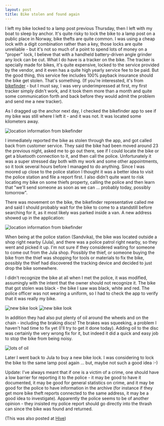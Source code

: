 ```yaml
---
layout: post
title: Bike stolen and found again
---
```


I left my bike locked to a lamp post previous Thursday, then I left with my boat to sleep by anchor.  It's quite risky to lock the bike to a lamp post on a public place in Norway, bike thefts are quite common.  I was using a cheap lock with a digit combination rather than a key, those locks are quite unreliable - but it's not so much of a point to spend lots of money on a "proper" lock, I believe that with a handheld battery-driven angle grinder any lock can be cut.  What I do have is a tracker on the bike.  The tracker is specially made for bikes, it's quite expensive, locked to the service provided by the vendor, and it even has a quite high yearly service fee to be paid.  But the good thing, this service fee includes 100% payback insurance should the bike get stolen.  That's something.  (If you're interessted, it's from [bikefinder](https://bikefinder.com) - but I must say, I was very underimpressed at first, my first tracker simply didn't work, and it took them more than a month and quite some communication forth and back before they would admit the problem and send me a new tracker).

As I dragged up the anchor next day, I checked the bikefinder app to see if my bike was still where I left it - and it was not.  It was located some kilometers away.

![location information from bikefinder](https://ipfs.io/ipfs/QmePicJ5WLWu627juoUtwyVq6cVRv24GyGjw2JJqAAcYg8)

I immediately reported the bike as stolen through the app, and got called back from customer service.  They said the bike had been moved around 23 the previous night, asked me to go out there, see if I could locate the bike or get a bluetooth connection to it, and then call the police.  Unfortunately it was a super stressed day both with my work and some other appointments, so it took several hours before I managed to do anything.  Since I was moored up close to the police station I thought it was a better idea to visit the police station and file a report first.  I also didn't quite want to risk locating my bike on some thiefs property, calling the police and then learn that "we'll send someone as soon as we can ... probably today, possibly tomorrow".

There was movement on the bike, the bikefinder representative called me and said I should probably wait for the bike to come to a standstill before searching for it, as it most likely was parked inside a van.  A new address showed up in the application:

![location information from bikefinder](https://ipfs.io/ipfs/QmeeQsAUK1ibuUHjYScQ8yg4bghzTGvC54ZRWSrHuontwd)

When being at the police station (Sandvika), the bike was located outside a shop right nearby (Jula), and there was a police patrol right nearby, so they went and picked it up.  I'm not sure if they considered waiting for someone to come out from the Jula shop.  Possibly the thief, or someone buying the bike from the thief was shopping for tools or materials to fix the bike, possibly the thief had discovered the tracking device and decided to just drop the bike somewhere.

I didn't recognize the bike at all when I met the police, it was modified, assumingly with the intent that the owner should not recognize it.  The bike that got stolen was black - the bike I saw was black, white and red.  The police officer was not wearing a uniform, so I had to check the app to verify that it was really my bike.

![new bike look](https://ipfs.io/ipfs/QmQ6Nd9FvFtbNeYed76M9tZgsRUiqFhqSkUDtTzVTQCJJt)
![new bike look](https://ipfs.io/ipfs/QmZP2bpFg1cGPoNtZVZGv9sj1s4cQVJDwpr1siTWqqhfvL)

In addition they had also put plenty of oil around the wheels and on the chain - including the braking discs!  The brakes was squeeking, a problem I haven't had time to fix yet (I'll try to get it done today).  Adding oil to the disc was certainly the very wrong fix for it, but indeed it did a quick and easy job to stop the bike from being noisy.

![lots of oil](https://ipfs.io/ipfs/QmPN3SarBbFYRbomkNiBbY78MwGaVn4tK8RjR9H2pi9tgw)

Later I went back to Jula to buy a new bike lock.  I was considering to lock the bike to the same lamp post again ... but, maybe not such a good idea :-)

Update: I've always meant that if one is a victim of a crime, one should have a low barrier for reporting it to the police - it may be good to have it documented, it may be good for general statistics on crime, and it may be good for the police to have information in the archive (for instance if they get more bike theft reports connected to the same address, it may be a good idea to investigate). Apparently the police seems to be of another opinion - they insisted my police report should go directly into the thrash can since the bike was found and returned.

(This was also posted at [Hive](https://hive.blog/biking/@tobixen/my-bike-got-stolen-and-found-again))
